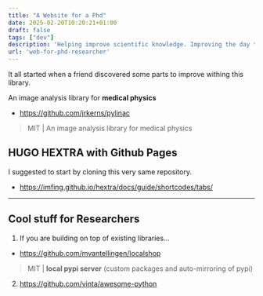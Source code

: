 ```yaml
---
title: "A Website for a Phd"
date: 2025-02-20T10:20:21+01:00
draft: false
tags: ["dev"]
description: 'Helping improve scientific knowledge. Improving the day to day of a researcher.'
url: 'web-for-phd-researcher'
---
```


It all started when a friend discovered some parts to improve withing this library.

An image analysis library for **medical physics**

* https://github.com/jrkerns/pylinac

> MIT | An image analysis library for medical physics

## HUGO HEXTRA with Github Pages

I suggested to start by cloning this very same repository.


* https://imfing.github.io/hextra/docs/guide/shortcodes/tabs/


---

## Cool stuff for Researchers

1. If you are building on top of existing libraries...

* https://github.com/mvantellingen/localshop

> MIT | **local pypi server** (custom packages and auto-mirroring of pypi)

2. https://github.com/vinta/awesome-python